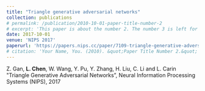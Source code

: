```yaml
---
title: "Triangle generative adversarial networks"
collection: publications
# permalink: /publication/2010-10-01-paper-title-number-2
# excerpt: 'This paper is about the number 2. The number 3 is left for future work.'
date: 2017-10-01
venue: 'NIPS 2017'
paperurl: 'https://papers.nips.cc/paper/7109-triangle-generative-adversarial-networks.pdf'
# citation: 'Your Name, You. (2010). &quot;Paper Title Number 2.&quot; <i>Journal 1</i>. 1(2).'
---
```

Z. Gan, **L. Chen**, W. Wang, Y. Pu, Y. Zhang, H. Liu, C. Li and L. Carin "Triangle Generative Adversarial Networks”, Neural Information Processing Systems (NIPS), 2017

<!-- [Download paper here](https://papers.nips.cc/paper/7109-triangle-generative-adversarial-networks.pdf) -->
